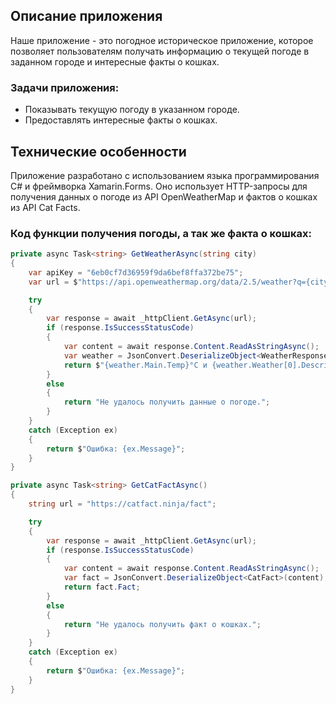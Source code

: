 ## Описание приложения

Наше приложение - это погодное историческое приложение, которое позволяет пользователям получать информацию о текущей погоде в заданном городе и интересные факты о кошках.

### Задачи приложения:

- Показывать текущую погоду в указанном городе.
- Предоставлять интересные факты о кошках.

## Технические особенности

Приложение разработано с использованием языка программирования C# и фреймворка Xamarin.Forms. Оно использует HTTP-запросы для получения данных о погоде из API OpenWeatherMap и фактов о кошках из API Cat Facts.

### Код функции получения погоды, а так же факта о кошках:

```csharp
private async Task<string> GetWeatherAsync(string city)
{
    var apiKey = "6eb0cf7d36959f9da6bef8ffa372be75";
    var url = $"https://api.openweathermap.org/data/2.5/weather?q={city}&appid={apiKey}&units=metric&lang=ru";

    try
    {
        var response = await _httpClient.GetAsync(url);
        if (response.IsSuccessStatusCode)
        {
            var content = await response.Content.ReadAsStringAsync();
            var weather = JsonConvert.DeserializeObject<WeatherResponse>(content);
            return $"{weather.Main.Temp}°C и {weather.Weather[0].Description}";
        }
        else
        {
            return "Не удалось получить данные о погоде.";
        }
    }
    catch (Exception ex)
    {
        return $"Ошибка: {ex.Message}";
    }
}

private async Task<string> GetCatFactAsync()
{
    string url = "https://catfact.ninja/fact";

    try
    {
        var response = await _httpClient.GetAsync(url);
        if (response.IsSuccessStatusCode)
        {
            var content = await response.Content.ReadAsStringAsync();
            var fact = JsonConvert.DeserializeObject<CatFact>(content);
            return fact.Fact;
        }
        else
        {
            return "Не удалось получить факт о кошках.";
        }
    }
    catch (Exception ex)
    {
        return $"Ошибка: {ex.Message}";
    }
}
